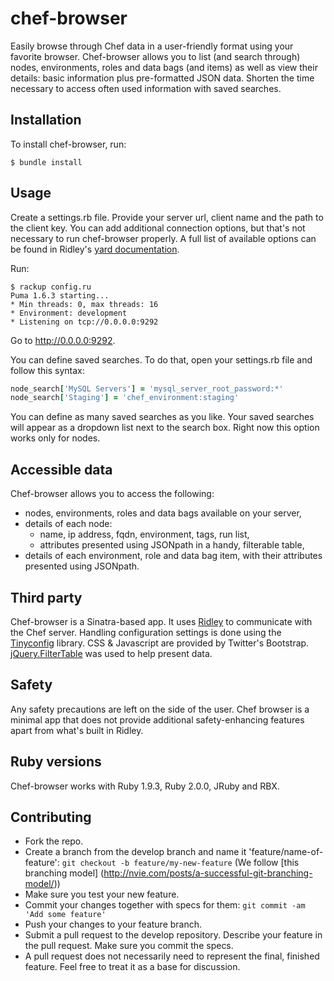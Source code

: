 chef-browser
============

Easily browse through Chef data in a user-friendly format using your favorite browser. Chef-browser allows you to list (and search through) nodes, environments, roles and data bags (and items) as well as view their details: basic information plus pre-formatted JSON data. Shorten the time necessary to access often used information with saved searches.

## Installation

To install chef-browser, run:

```
$ bundle install
```

## Usage

Create a settings.rb file. Provide your server url, client name and the path to the client key. You can add additional connection options, but that's not necessary to run chef-browser properly. A full list of available options can be found in Ridley's [yard documentation](http://rubydoc.info/gems/ridley/Ridley/Client:initialize).

Run:

```
$ rackup config.ru
Puma 1.6.3 starting...
* Min threads: 0, max threads: 16
* Environment: development
* Listening on tcp://0.0.0.0:9292
```

Go to http://0.0.0.0:9292.

You can define saved searches. To do that, open your settings.rb file and follow this syntax:

```ruby
node_search['MySQL Servers'] = 'mysql_server_root_password:*'
node_search['Staging'] = 'chef_environment:staging'
```

You can define as many saved searches as you like. Your saved searches will appear as a dropdown list next to the search box. Right now this option works only for nodes.

## Accessible data

Chef-browser allows you to access the following:
- nodes, environments, roles and data bags available on your server,
- details of each node:
    - name, ip address, fqdn, environment, tags, run list,
    - attributes presented using JSONpath in a handy, filterable table,
- details of each environment, role and data bag item, with their attributes presented using JSONpath.

## Third party

Chef-browser is a Sinatra-based app. It uses [Ridley](http://github.com/RiotGames/ridley) to communicate with the Chef server. Handling configuration settings is done using the [Tinyconfig](http://github.com/3ofcoins/tinyconfig/) library. CSS & Javascript are provided by Twitter's Bootstrap. [jQuery.FilterTable](http://github.com/sunnywalker/jQuery.FilterTable) was used to help present data.

## Safety

Any safety precautions are left on the side of the user. Chef browser is a minimal app that does not provide additional safety-enhancing features apart from what's built in Ridley.

## Ruby versions

Chef-browser works with Ruby 1.9.3, Ruby 2.0.0, JRuby and RBX.

## Contributing

* Fork the repo.
* Create a branch from the develop branch and name it 'feature/name-of-feature': `git checkout -b feature/my-new-feature` (We follow [this branching model] (http://nvie.com/posts/a-successful-git-branching-model/))
* Make sure you test your new feature.
* Commit your changes together with specs for them: `git commit -am 'Add some feature'`
* Push your changes to your feature branch.
* Submit a pull request to the develop repository. Describe your feature in the pull request. Make sure you commit the specs.
* A pull request does not necessarily need to represent the final, finished feature. Feel free to treat it as a base for discussion.
